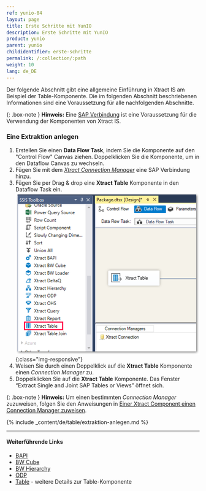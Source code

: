 ```yaml
---
ref: yunio-04
layout: page
title: Erste Schritte mit YunIO
description: Erste Schritte mit YunIO
product: yunio
parent: yunio
childidentifier: erste-schritte
permalink: /:collection/:path
weight: 10
lang: de_DE
---
```


Der folgende Abschnitt gibt eine allgemeine Einführung in Xtract IS am Beispiel der Table-Komponente. 
Die im folgenden Abschnitt beschriebenen Informationen sind eine Voraussetzung für alle nachfolgenden Abschnitte.

{: .box-note }
**Hinweis:** Eine [SAP Verbindung](./sap-verbindung) ist eine Voraussetzung für die Verwendung der Komponenten von Xtract IS.

### Eine Extraktion anlegen

1. Erstellen Sie einen **Data Flow Task**, indem Sie die Komponente auf den "Control Flow" Canvas ziehen. Doppelklicken Sie die Komponente, um in den Dataflow Canvas zu wechseln.
2. Fügen Sie mit dem [*Xtract Connection Manager*](./sap-verbindung/verbindungsmanager) eine SAP Verbindung hinzu.
3. Fügen Sie per Drag & drop eine **Xtract Table** Komponente in den Dataflow Task ein. 
![xis_table_overview](/img/content/xis/xis_table_overview.png){:class="img-responsive"}
4. Weisen Sie durch einen Doppelklick auf die **Xtract Table** Komponente einen *Connection Manager* zu. 
5. Doppelklicken Sie auf die **Xtract Table** Komponente. Das Fenster “Extract Single and Joint SAP Tables or Views” öffnet sich. 

{: .box-note }
**Hinweis:** Um einen bestimmten *Connection Manager* zuzuweisen, folgen Sie den Anweisungen in [Einer Xtract Component einen Connection Manager zuweisen](./sap-verbindung/verbindungsmanager#einer-xtract-component-einen-connection-manager-zuweisen).

{% include _content/de/table/extraktion-anlegen.md  %}

*****
#### Weiterführende Links
- [BAPI](./xtract-is-bapi)
- [BW Cube](./bw-cube)
- [BW Hierarchy](./hierarchy)
- [ODP](./odp)
- [Table](./xtract-is-table) - weitere Details zur Table-Komponente


